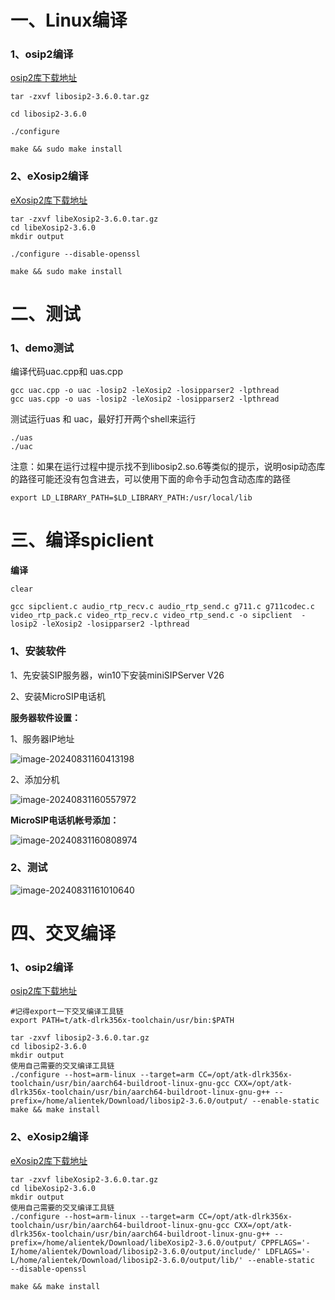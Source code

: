 # 一、Linux编译

### 1、osip2编译

[osip2库下载地址](https://ftp.gnu.org/gnu/osip/libosip2-3.6.0.tar.gz)

```
tar -zxvf libosip2-3.6.0.tar.gz

cd libosip2-3.6.0

./configure 

make && sudo make install
```



### 2、eXosip2编译

[eXosip2库下载地址](http://download.savannah.nongnu.org/releases/exosip/libeXosip2-3.5.0.tar.gz)

```
tar -zxvf libeXosip2-3.6.0.tar.gz
cd libeXosip2-3.6.0
mkdir output

./configure --disable-openssl

make && sudo make install

```





# 二、测试

### 1、demo测试

 编译代码uac.cpp和 uas.cpp

```
gcc uac.cpp -o uac -losip2 -leXosip2 -losipparser2 -lpthread
gcc uas.cpp -o uas -losip2 -leXosip2 -losipparser2 -lpthread	
```

 测试运行uas 和 uac，最好打开两个shell来运行

```
./uas
./uac
```

​    注意：如果在运行过程中提示找不到libosip2.so.6等类似的提示，说明osip动态库的路径可能还没有包含进去，可以使用下面的命令手动包含动态库的路径

```
export LD_LIBRARY_PATH=$LD_LIBRARY_PATH:/usr/local/lib
```





# 三、编译spiclient

**编译**

```
clear

gcc sipclient.c audio_rtp_recv.c audio_rtp_send.c g711.c g711codec.c video_rtp_pack.c video_rtp_recv.c video_rtp_send.c -o sipclient  -losip2 -leXosip2 -losipparser2 -lpthread

```

### 1、安装软件

1、先安装SIP服务器，win10下安装miniSIPServer V26 

2、安装MicroSIP电话机

**服务器软件设置：**

1、服务器IP地址

![image-20240831160413198](G:\hjb\参考资料\images\image-20240831160413198.png)

2、添加分机

![image-20240831160557972](G:\hjb\参考资料\images\image-20240831160557972.png)



**MicroSIP电话机帐号添加：**

![image-20240831160808974](G:\hjb\参考资料\images\image-20240831160808974.png)



### 2、测试

![image-20240831161010640](G:\hjb\参考资料\images\image-20240831161010640.png)





# 四、交叉编译

### 1、osip2编译

[osip2库下载地址](https://ftp.gnu.org/gnu/osip/libosip2-3.6.0.tar.gz)

```
#记得export一下交叉编译工具链
export PATH=t/atk-dlrk356x-toolchain/usr/bin:$PATH
```

```
tar -zxvf libosip2-3.6.0.tar.gz
cd libosip2-3.6.0
mkdir output
使用自己需要的交叉编译工具链
./configure --host=arm-linux --target=arm CC=/opt/atk-dlrk356x-toolchain/usr/bin/aarch64-buildroot-linux-gnu-gcc CXX=/opt/atk-dlrk356x-toolchain/usr/bin/aarch64-buildroot-linux-gnu-g++ --prefix=/home/alientek/Download/libosip2-3.6.0/output/ --enable-static
make && make install
```

### 2、eXosip2编译

[eXosip2库下载地址](http://download.savannah.nongnu.org/releases/exosip/libeXosip2-3.5.0.tar.gz)

```
tar -zxvf libeXosip2-3.6.0.tar.gz
cd libeXosip2-3.6.0
mkdir output
使用自己需要的交叉编译工具链
./configure --host=arm-linux --target=arm CC=/opt/atk-dlrk356x-toolchain/usr/bin/aarch64-buildroot-linux-gnu-gcc CXX=/opt/atk-dlrk356x-toolchain/usr/bin/aarch64-buildroot-linux-gnu-g++ --prefix=/home/alientek/Download/libeXosip2-3.6.0/output/ CPPFLAGS='-I/home/alientek/Download/libosip2-3.6.0/output/include/' LDFLAGS='-L/home/alientek/Download/libosip2-3.6.0/output/lib/' --enable-static  --disable-openssl

make && make install
```




























